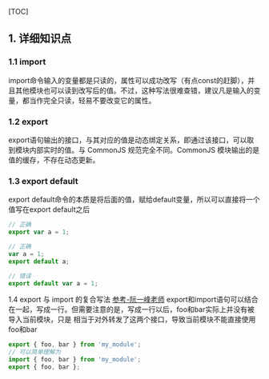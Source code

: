 [TOC]

## 1. 详细知识点 ##

### 1.1 import ###

 import命令输入的变量都是只读的，属性可以成功改写（有点const的赶脚），并且其他模块也可以读到改写后的值。不过，这种写法很难查错，建议凡是输入的变量，都当作完全只读，轻易不要改变它的属性。

### 1.2 export ###

export语句输出的接口，与其对应的值是动态绑定关系，即通过该接口，可以取到模块内部实时的值。与 CommonJS 规范完全不同。CommonJS 模块输出的是值的缓存，不存在动态更新。

### 1.3 export default ###

export default命令的本质是将后面的值，赋给default变量，所以可以直接将一个值写在export default之后

```js
// 正确
export var a = 1;

// 正确
var a = 1;
export default a;

// 错误
export default var a = 1;
```

1.4 export 与 import 的复合写法
[参考-阮一峰老师](http://es6.ruanyifeng.com/#docs/module)
    export和import语句可以结合在一起，写成一行。但需要注意的是，写成一行以后，foo和bar实际上并没有被导入当前模块，只是 相当于对外转发了这两个接口，导致当前模块不能直接使用foo和bar

```js
export { foo, bar } from 'my_module';
// 可以简单理解为
import { foo, bar } from 'my_module';
export { foo, bar };
```

